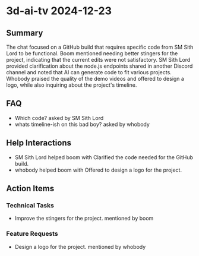 # 3d-ai-tv 2024-12-23

## Summary
The chat focused on a GitHub build that requires specific code from SM Sith Lord to be functional. Boom mentioned needing better stingers for the project, indicating that the current edits were not satisfactory. SM Sith Lord provided clarification about the node.js endpoints shared in another Discord channel and noted that AI can generate code to fit various projects. Whobody praised the quality of the demo videos and offered to design a logo, while also inquiring about the project's timeline.

## FAQ
- Which code? asked by SM Sith Lord
- whats timeline-ish on this bad boy? asked by whobody

## Help Interactions
- SM Sith Lord helped boom with Clarified the code needed for the GitHub build.
- whobody helped boom with Offered to design a logo for the project.

## Action Items

### Technical Tasks
- Improve the stingers for the project. mentioned by boom

### Feature Requests
- Design a logo for the project. mentioned by whobody